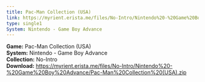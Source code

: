```yaml
---
title: Pac-Man Collection (USA)
link: https://myrient.erista.me/files/No-Intro/Nintendo%20-%20Game%20Boy%20Advance/Pac-Man%20Collection%20(USA).zip
type: single1
System: Nintendo - Game Boy Advance
---
```

<b>Game:</b> Pac-Man Collection (USA)<br>
<b>System:</b> Nintendo - Game Boy Advance<br>
<b>Collection:</b> No-Intro<br>
<b>Download:</b> https://myrient.erista.me/files/No-Intro/Nintendo%20-%20Game%20Boy%20Advance/Pac-Man%20Collection%20(USA).zip